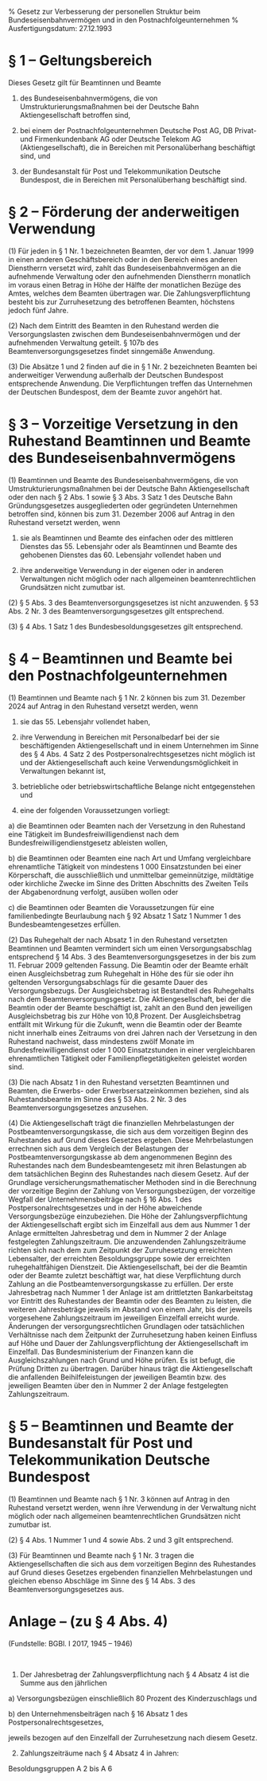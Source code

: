 % Gesetz zur Verbesserung der personellen Struktur beim Bundeseisenbahnvermögen und in den Postnachfolgeunternehmen
% Ausfertigungsdatum: 27.12.1993
 
# § 1 – Geltungsbereich

Dieses Gesetz gilt für Beamtinnen und Beamte

1. des Bundeseisenbahnvermögens, die von Umstrukturierungsmaßnahmen bei der Deutsche Bahn Aktiengesellschaft betroffen sind,

2. bei einem der Postnachfolgeunternehmen Deutsche Post AG, DB Privat- und Firmenkundenbank AG oder Deutsche Telekom AG (Aktiengesellschaft), die in Bereichen mit Personalüberhang beschäftigt sind, und

3. der Bundesanstalt für Post und Telekommunikation Deutsche Bundespost, die in Bereichen mit Personalüberhang beschäftigt sind.

# § 2 – Förderung der anderweitigen Verwendung

(1) Für jeden in § 1 Nr. 1 bezeichneten Beamten, der vor dem 1. Januar 1999 in einen anderen Geschäftsbereich oder in den Bereich eines anderen Dienstherrn versetzt wird, zahlt das Bundeseisenbahnvermögen an die aufnehmende Verwaltung oder den aufnehmenden Dienstherrn monatlich im voraus einen Betrag in Höhe der Hälfte der monatlichen Bezüge des Amtes, welches dem Beamten übertragen war. Die Zahlungsverpflichtung besteht bis zur Zurruhesetzung des betroffenen Beamten, höchstens jedoch fünf Jahre.

(2) Nach dem Eintritt des Beamten in den Ruhestand werden die Versorgungslasten zwischen dem Bundeseisenbahnvermögen und der aufnehmenden Verwaltung geteilt. § 107b des Beamtenversorgungsgesetzes findet sinngemäße Anwendung.

(3) Die Absätze 1 und 2 finden auf die in § 1 Nr. 2 bezeichneten Beamten bei anderweitiger Verwendung außerhalb der Deutschen Bundespost entsprechende Anwendung. Die Verpflichtungen treffen das Unternehmen der Deutschen Bundespost, dem der Beamte zuvor angehört hat.

# § 3 – Vorzeitige Versetzung in den Ruhestand Beamtinnen und Beamte des Bundeseisenbahnvermögens

(1) Beamtinnen und Beamte des Bundeseisenbahnvermögens, die von Umstrukturierungsmaßnahmen bei der Deutsche Bahn Aktiengesellschaft oder den nach § 2 Abs. 1 sowie § 3 Abs. 3 Satz 1 des Deutsche Bahn Gründungsgesetzes ausgegliederten oder gegründeten Unternehmen betroffen sind, können bis zum 31. Dezember 2006 auf Antrag in den Ruhestand versetzt werden, wenn

1. sie als Beamtinnen und Beamte des einfachen oder des mittleren Dienstes das 55. Lebensjahr oder als Beamtinnen und Beamte des gehobenen Dienstes das 60. Lebensjahr vollendet haben und

2. ihre anderweitige Verwendung in der eigenen oder in anderen Verwaltungen nicht möglich oder nach allgemeinen beamtenrechtlichen Grundsätzen nicht zumutbar ist.

(2) § 5 Abs. 3 des Beamtenversorgungsgesetzes ist nicht anzuwenden. § 53 Abs. 2 Nr. 3 des Beamtenversorgungsgesetzes gilt entsprechend.

(3) § 4 Abs. 1 Satz 1 des Bundesbesoldungsgesetzes gilt entsprechend.

# § 4 – Beamtinnen und Beamte bei den Postnachfolgeunternehmen

(1) Beamtinnen und Beamte nach § 1 Nr. 2 können bis zum 31. Dezember 2024 auf Antrag in den Ruhestand versetzt werden, wenn

1. sie das 55. Lebensjahr vollendet haben,

2. ihre Verwendung in Bereichen mit Personalbedarf bei der sie beschäftigenden Aktiengesellschaft und in einem Unternehmen im Sinne des § 4 Abs. 4 Satz 2 des Postpersonalrechtsgesetzes nicht möglich ist und der Aktiengesellschaft auch keine Verwendungsmöglichkeit in Verwaltungen bekannt ist,

3. betriebliche oder betriebswirtschaftliche Belange nicht entgegenstehen und

4. eine der folgenden Voraussetzungen vorliegt:

a) die Beamtinnen oder Beamten nach der Versetzung in den Ruhestand eine Tätigkeit im Bundesfreiwilligendienst nach dem Bundesfreiwilligendienstgesetz ableisten wollen,

b) die Beamtinnen oder Beamten eine nach Art und Umfang vergleichbare ehrenamtliche Tätigkeit von mindestens 1 000 Einsatzstunden bei einer Körperschaft, die ausschließlich und unmittelbar gemeinnützige, mildtätige oder kirchliche Zwecke im Sinne des Dritten Abschnitts des Zweiten Teils der Abgabenordnung verfolgt, ausüben wollen oder

c) die Beamtinnen oder Beamten die Voraussetzungen für eine familienbedingte Beurlaubung nach § 92 Absatz 1 Satz 1 Nummer 1 des Bundesbeamtengesetzes erfüllen.

(2) Das Ruhegehalt der nach Absatz 1 in den Ruhestand versetzten Beamtinnen und Beamten vermindert sich um einen Versorgungsabschlag entsprechend § 14 Abs. 3 des Beamtenversorgungsgesetzes in der bis zum 11. Februar 2009 geltenden Fassung. Die Beamtin oder der Beamte erhält einen Ausgleichsbetrag zum Ruhegehalt in Höhe des für sie oder ihn geltenden Versorgungsabschlags für die gesamte Dauer des Versorgungsbezugs. Der Ausgleichsbetrag ist Bestandteil des Ruhegehalts nach dem Beamtenversorgungsgesetz. Die Aktiengesellschaft, bei der die Beamtin oder der Beamte beschäftigt ist, zahlt an den Bund den jeweiligen Ausgleichsbetrag bis zur Höhe von 10,8 Prozent. Der Ausgleichsbetrag entfällt mit Wirkung für die Zukunft, wenn die Beamtin oder der Beamte nicht innerhalb eines Zeitraums von drei Jahren nach der Versetzung in den Ruhestand nachweist, dass mindestens zwölf Monate im Bundesfreiwilligendienst oder 1 000 Einsatzstunden in einer vergleichbaren ehrenamtlichen Tätigkeit oder Familienpflegetätigkeiten geleistet worden sind.

(3) Die nach Absatz 1 in den Ruhestand versetzten Beamtinnen und Beamten, die Erwerbs- oder Erwerbsersatzeinkommen beziehen, sind als Ruhestandsbeamte im Sinne des § 53 Abs. 2 Nr. 3 des Beamtenversorgungsgesetzes anzusehen.

(4) Die Aktiengesellschaft trägt die finanziellen Mehrbelastungen der Postbeamtenversorgungskasse, die sich aus dem vorzeitigen Beginn des Ruhestandes auf Grund dieses Gesetzes ergeben. Diese Mehrbelastungen errechnen sich aus dem Vergleich der Belastungen der Postbeamtenversorgungskasse ab dem angenommenen Beginn des Ruhestandes nach dem Bundesbeamtengesetz mit ihren Belastungen ab dem tatsächlichen Beginn des Ruhestandes nach diesem Gesetz. Auf der Grundlage versicherungsmathematischer Methoden sind in die Berechnung der vorzeitige Beginn der Zahlung von Versorgungsbezügen, der vorzeitige Wegfall der Unternehmensbeiträge nach § 16 Abs. 1 des Postpersonalrechtsgesetzes und in der Höhe abweichende Versorgungsbezüge einzubeziehen. Die Höhe der Zahlungsverpflichtung der Aktiengesellschaft ergibt sich im Einzelfall aus dem aus Nummer 1 der Anlage ermittelten Jahresbetrag und dem in Nummer 2 der Anlage festgelegten Zahlungszeitraum. Die anzuwendenden Zahlungszeiträume richten sich nach dem zum Zeitpunkt der Zurruhesetzung erreichten Lebensalter, der erreichten Besoldungsgruppe sowie der erreichten ruhegehaltfähigen Dienstzeit. Die Aktiengesellschaft, bei der die Beamtin oder der Beamte zuletzt beschäftigt war, hat diese Verpflichtung durch Zahlung an die Postbeamtenversorgungskasse zu erfüllen. Der erste Jahresbetrag nach Nummer 1 der Anlage ist am drittletzten Bankarbeitstag vor Eintritt des Ruhestandes der Beamtin oder des Beamten zu leisten, die weiteren Jahresbeträge jeweils im Abstand von einem Jahr, bis der jeweils vorgesehene Zahlungszeitraum im jeweiligen Einzelfall erreicht wurde. Änderungen der versorgungsrechtlichen Grundlagen oder tatsächlichen Verhältnisse nach dem Zeitpunkt der Zurruhesetzung haben keinen Einfluss auf Höhe und Dauer der Zahlungsverpflichtung der Aktiengesellschaft im Einzelfall. Das Bundesministerium der Finanzen kann die Ausgleichszahlungen nach Grund und Höhe prüfen. Es ist befugt, die Prüfung Dritten zu übertragen. Darüber hinaus trägt die Aktiengesellschaft die anfallenden Beihilfeleistungen der jeweiligen Beamtin bzw. des jeweiligen Beamten über den in Nummer 2 der Anlage festgelegten Zahlungszeitraum.

# § 5 – Beamtinnen und Beamte der Bundesanstalt für Post und Telekommunikation Deutsche Bundespost

(1) Beamtinnen und Beamte nach § 1 Nr. 3 können auf Antrag in den Ruhestand versetzt werden, wenn ihre Verwendung in der Verwaltung nicht möglich oder nach allgemeinen beamtenrechtlichen Grundsätzen nicht zumutbar ist.

(2) § 4 Abs. 1 Nummer 1 und 4 sowie Abs. 2 und 3 gilt entsprechend.

(3) Für Beamtinnen und Beamte nach § 1 Nr. 3 tragen die Aktiengesellschaften die sich aus dem vorzeitigen Beginn des Ruhestandes auf Grund dieses Gesetzes ergebenden finanziellen Mehrbelastungen und gleichen ebenso Abschläge im Sinne des § 14 Abs. 3 des Beamtenversorgungsgesetzes aus.

# Anlage – (zu § 4 Abs. 4)

(Fundstelle: BGBl. I 2017, 1945 – 1946)

 

1. Der Jahresbetrag der Zahlungsverpflichtung nach § 4 Absatz 4 ist die Summe aus den jährlichen

a) Versorgungsbezügen einschließlich 80 Prozent des Kinderzuschlags und

b) den Unternehmensbeiträgen nach § 16 Absatz 1 des Postpersonalrechtsgesetzes,

jeweils bezogen auf den Einzelfall der Zurruhesetzung nach diesem Gesetz.

2. Zahlungszeiträume nach § 4 Absatz 4 in Jahren:

Besoldungsgruppen A 2 bis A 6
